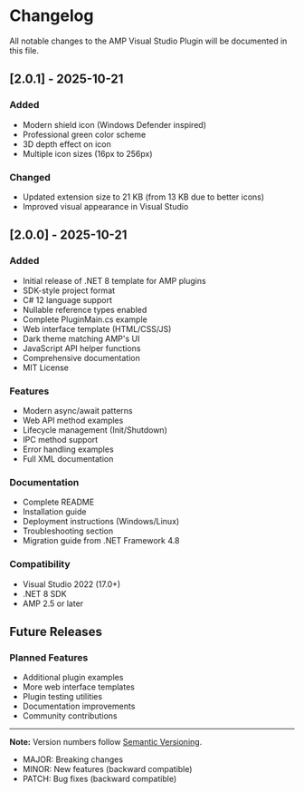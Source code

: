 # Changelog

All notable changes to the AMP Visual Studio Plugin will be documented in this file.

## [2.0.1] - 2025-10-21

### Added
- Modern shield icon (Windows Defender inspired)
- Professional green color scheme
- 3D depth effect on icon
- Multiple icon sizes (16px to 256px)

### Changed
- Updated extension size to 21 KB (from 13 KB due to better icons)
- Improved visual appearance in Visual Studio

## [2.0.0] - 2025-10-21

### Added
- Initial release of .NET 8 template for AMP plugins
- SDK-style project format
- C# 12 language support
- Nullable reference types enabled
- Complete PluginMain.cs example
- Web interface template (HTML/CSS/JS)
- Dark theme matching AMP's UI
- JavaScript API helper functions
- Comprehensive documentation
- MIT License

### Features
- Modern async/await patterns
- Web API method examples
- Lifecycle management (Init/Shutdown)
- IPC method support
- Error handling examples
- Full XML documentation

### Documentation
- Complete README
- Installation guide
- Deployment instructions (Windows/Linux)
- Troubleshooting section
- Migration guide from .NET Framework 4.8

### Compatibility
- Visual Studio 2022 (17.0+)
- .NET 8 SDK
- AMP 2.5 or later

## Future Releases

### Planned Features
- Additional plugin examples
- More web interface templates
- Plugin testing utilities
- Documentation improvements
- Community contributions

---

**Note:** Version numbers follow [Semantic Versioning](https://semver.org/).
- MAJOR: Breaking changes
- MINOR: New features (backward compatible)
- PATCH: Bug fixes (backward compatible)
